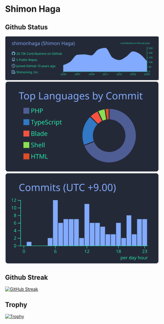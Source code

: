 # Shimon Haga

## Github Status

[![Summary](https://raw.githubusercontent.com/shimonhaga/ShimonHaga/master/profile-summary-card-output/blueberry/0-profile-details.svg)](https://github.com/vn7n24fzkq/github-profile-summary-cards)
[![Top Language by Commit](https://raw.githubusercontent.com/shimonhaga/ShimonHaga/master/profile-summary-card-output/blueberry/2-most-commit-language.svg)](https://github.com/vn7n24fzkq/github-profile-summary-cards) [![Commits time](https://raw.githubusercontent.com/shimonhaga/ShimonHaga/master/profile-summary-card-output/blueberry/4-productive-time.svg)](https://github.com/vn7n24fzkq/github-profile-summary-cards)

## Github Streak

[![GitHub Streak](https://github-readme-streak-stats.herokuapp.com?user=shimonhaga&theme=blueberry&locale=ja&card_width=700&card_height=200)](https://git.io/streak-stats)

## Trophy

[![Trophy](https://github-profile-trophy.vercel.app/?username=shimonhaga&theme=nord&title=LongTimeUser,Commits,Experience)](https://github.com/shimonhaga/github-profile-trophy)

